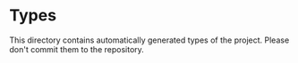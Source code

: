 # Types

This directory contains automatically generated types of the project. Please don't commit them to the repository.

